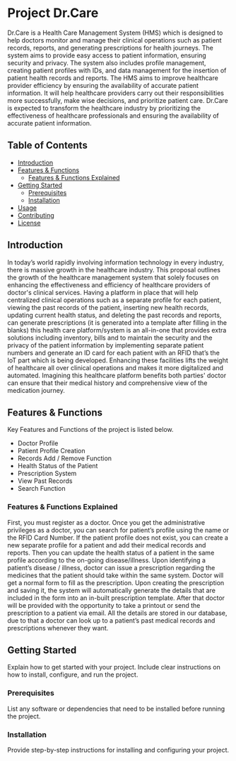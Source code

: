 # Project Dr.Care

Dr.Care is a Health Care Management System (HMS) which is designed to help doctors monitor and manage their clinical operations such as patient records, reports, and generating prescriptions for health journeys. The system aims to provide easy access to patient information, ensuring security and privacy. The system also includes profile management, creating patient profiles with IDs, and data management for the insertion of patient health records and reports. The HMS aims to improve healthcare provider efficiency by ensuring the availability of accurate patient information. It will help healthcare providers carry out their responsibilities more successfully, make wise decisions, and prioritize patient care. Dr.Care is expected to transform the healthcare industry by prioritizing the effectiveness of healthcare professionals and ensuring the availability of accurate patient information.

## Table of Contents

- [Introduction](#introduction)
- [Features & Functions](#features-&-functions)
  - [Features & Functions Explained](#features-&-functions-explained)
- [Getting Started](#getting-started)
  - [Prerequisites](#prerequisites)
  - [Installation](#installation)
- [Usage](#usage)
- [Contributing](#contributing)
- [License](#license)

## Introduction

In today’s world rapidly involving information technology in every industry, there is massive growth in the healthcare industry. This proposal outlines the growth of the healthcare management system that solely focuses on enhancing the effectiveness and efficiency of healthcare providers of doctor's clinical services. Having a platform
in place that will help centralized clinical operations such as a separate profile for each patient, viewing the past records of the patient, inserting new health records, updating current health status, and deleting the past records and reports, can generate prescriptions (it is generated into a template after filling in the blanks) this
health care platform/system is an all-in-one that provides extra solutions including inventory, bills and to maintain the security and the privacy of the patient information by implementing separate patient numbers and generate an ID card for each patient with an RFID that’s the IoT part which is being developed. Enhancing these facilities lifts the weight of healthcare all over clinical operations and makes it more digitalized and automated. Imagining this healthcare platform benefits both parties' doctor can ensure that their medical history and comprehensive view of the medication journey.

## Features & Functions

Key Features and Functions of the project is listed below.

- Doctor Profile 
- Patient Profile Creation 
- Records Add / Remove Function 
- Health Status of the Patient 
- Prescription System 
- View Past Records 
- Search Function 

### Features & Functions Explained

First, you must register as a doctor. Once you get the administrative privileges as a doctor, you can search for patient’s profile using the name or the RFID Card Number. If the patient profile does not exist, you can create a new separate profile for a patient and add their medical records and reports. Then you can update the health status of a patient in the same profile according to the on-going disease/illness. Upon identifying a patient’s disease / illness, doctor can issue a prescription regarding the medicines that the patient should take within the same system. Doctor will get a normal form to fill as the prescription. Upon creating the prescription and saving it, the system will automatically generate the details that are included in the form into an in-built prescription template. After that doctor will be
provided with the opportunity to take a printout or send the prescription to a patient via email. All the details are stored in our database, due to that a doctor can look up to a patient’s past medical records and prescriptions whenever they want.

## Getting Started

Explain how to get started with your project. Include clear instructions on how to install, configure, and run the project.

### Prerequisites

List any software or dependencies that need to be installed before running the project.


### Installation

Provide step-by-step instructions for installing and configuring your project.


